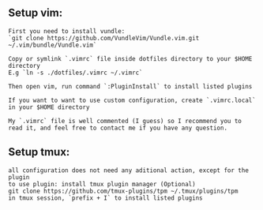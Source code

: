 ## Setup vim:
    First you need to install vundle: 
    `git clone https://github.com/VundleVim/Vundle.vim.git ~/.vim/bundle/Vundle.vim`
    
    Copy or symlink `.vimrc` file inside dotfiles directory to your $HOME directory
    E.g `ln -s ./dotfiles/.vimrc ~/.vimrc`

    Then open vim, run command `:PluginInstall` to install listed plugins

    If you want to want to use custom configuration, create `.vimrc.local` in your $HOME directory

    My `.vimrc` file is well commented (I guess) so I recommend you to read it, and feel free to contact me if you have any question.
## Setup tmux:
    all configuration does not need any aditional action, except for the plugin
    to use plugin: install tmux plugin manager (Optional)
    git clone https://github.com/tmux-plugins/tpm ~/.tmux/plugins/tpm
    in tmux session, `prefix + I` to install listed plugins
